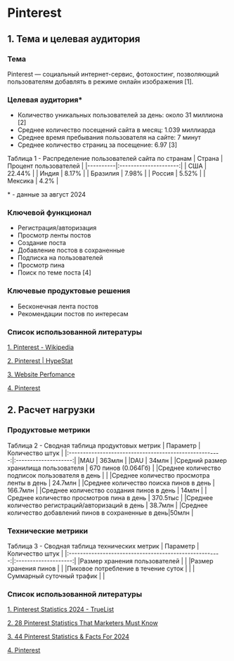 # Pinterest
## 1. Тема и целевая аудитория
### Тема
Pinterest  — социальный интернет-сервис, фотохостинг, позволяющий пользователям добавлять в режиме онлайн изображения [1].
### Целевая аудитория*
- Количество уникальных пользователей за день: около 31 миллиона [2]
- Среднее количество посещений сайта в месяц: 1.039 миллиарда
- Среднее время пребывания пользователя на сайте: 7 минут
- Среднее количество страниц за посещение: 6.97 [3]

Таблица 1 - Распределение пользователей сайта по странам
| Страна   | Процент пользователей |
|----------|:---------------------:|
| США      | 22.44%                |
| Индия    | 8.17%                 |
| Бразилия | 7.98%                 |
| Россия   | 5.52%                 |
| Мексика  | 4.2%                  |

\* - данные за август 2024

### Ключевой функционал
+ Регистрация/авторизация
+ Просмотр ленты постов
+ Создание поста
+ Добавление постов в сохраненные
+ Подписка на пользователей
+ Просмотр пина
+ Поиск по теме поста [4]

### Ключевые продуктовые решения
- Бесконечная лента постов
- Рекомендации постов по интересам

### Список использованной литературы
[1. Pinterest - Wikipedia ](https://ru.wikipedia.org/wiki/Pinterest)

[2. Pinterest | HypeStat](https://hypestat.com/info/pinterest.com)

[3. Website Perfomance](https://pro.similarweb.com/#/digitalsuite/websiteanalysis/overview/website-performance/*/999/1m?webSource=Total&key=pinterest.com)

[4. Pinterest](https://ru.pinterest.com/)

## 2. Расчет нагрузки
### Продуктовые метрики
Таблица 2 - Сводная таблица продуктовых метрик
| Параметр                                               | Количество штук      |
|:------------------------------------------------------:|:--------------------:|
|MAU                                                     | 363млн               |
|DAU                                                     | 34млн                |
|Средний размер хранилища пользователя                   | 670 пинов (0.064Гб)  |
|Среднее количество подписок пользователя в день         |                      |
|Среднее количество просмотра ленты в день               | 24.7млн              |
|Среднее количество поиска пинов в день                  | 166.7млн             |
|Среднее количество создания пинов в день                | 14млн                |
|Среднее количество просмотров пина в день               | 370.5тыс             |
|Среднее количество регистраций/авторизаций в день       | 38.7млн              |
|Среднее количество добавлений пинов в сохраненные в день|50млн                 |


### Технические метрики
Таблица 3 - Сводная таблица технических метрик
| Параметр                                               | Количество штук      |
|:------------------------------------------------------:|:--------------------:|
|Размер хранения пользователей                           |                      |
|Размер хранения пинов                                   |                      |
|Пиковое потребление в течение суток                     |                      |
|Суммарный суточный трафик                               |                      |



### Список использованной литературы
[1. Pinterest Statistics 2024 - TrueList](https://truelist.co/blog/pinterest-statistics/)

[2. 28 Pinterest Statistics That Marketers Must Know](https://www.demandsage.com/pinterest-statistics/)

[3. 44 Pinterest Statistics & Facts For 2024](https://www.searchenginejournal.com/pinterest-facts/370926/)

[4. Pinterest](https://ru.pinterest.com/)
